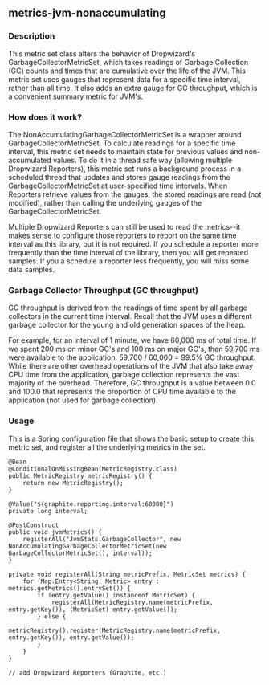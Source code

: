 metrics-jvm-nonaccumulating
---
### Description
This metric set class alters the behavior of Dropwizard's GarbageCollectorMetricSet, which takes readings of Garbage Collection (GC) counts and times that are cumulative over the life of the JVM. This metric set uses gauges that represent data for a specific time interval, rather than all time. It also adds an extra gauge for GC throughput, which is a convenient summary metric for JVM's.

### How does it work?
The NonAccumulatingGarbageCollectorMetricSet is a wrapper around GarbageCollectorMetricSet. To calculate readings for a specific time interval, this metric set needs to maintain state for previous values and non-accumulated values. To do it in a thread safe way (allowing multiple Dropwizard Reporters), this metric set runs a background process in a scheduled thread that updates and stores gauge readings from the GarbageCollectorMetricSet at user-specified time intervals. When Reporters retrieve values from the gauges, the stored readings are read (not modified), rather than calling the underlying gauges of the GarbageCollectorMetricSet.

Multiple Dropwizard Reporters can still be used to read the metrics--it makes sense to configure those reporters to report on the same time interval as this library, but it is not required. If you schedule a reporter more frequently than the time interval of the library, then you will get repeated samples. If you a schedule a reporter less frequently, you will miss some data samples.

### Garbage Collector Throughput (GC throughput)
GC throughput is derived from the readings of time spent by all garbage collectors in the current time interval. Recall that the JVM uses a different garbage collector for the young and old generation spaces of the heap. 

For example, for an interval of 1 minute, we have 60,000 ms of total time. If we spent 200 ms on minor GC's and 100 ms on major GC's, then 59,700 ms were available to the application. 59,700 / 60,000 = 99.5% GC throughput. While there are other overhead operations of the JVM that also take away CPU time from the application, garbage collection represents the vast majority of the overhead. Therefore, GC throughput is a value between 0.0 and 100.0 that represents the proportion of CPU time available to the application (not used for garbage collection).

### Usage
This is a Spring configuration file that shows the basic setup to create this metric set, and register all the underlying metrics in the set.

    @Bean
    @ConditionalOnMissingBean(MetricRegistry.class)
    public MetricRegistry metricRegistry() {
        return new MetricRegistry();
    }

    @Value("${graphite.reporting.interval:60000}")
    private long interval;

    @PostConstruct
    public void jvmMetrics() {
        registerAll("JvmStats.GarbageCollector", new NonAccumulatingGarbageCollectorMetricSet(new GarbageCollectorMetricSet(), interval));
    }

    private void registerAll(String metricPrefix, MetricSet metrics) {
        for (Map.Entry<String, Metric> entry : metrics.getMetrics().entrySet()) {
            if (entry.getValue() instanceof MetricSet) {
                registerAll(MetricRegistry.name(metricPrefix, entry.getKey()), (MetricSet) entry.getValue());
            } else {
                metricRegistry().register(MetricRegistry.name(metricPrefix, entry.getKey()), entry.getValue());
            }
        }
    }

    // add Dropwizard Reporters (Graphite, etc.)
